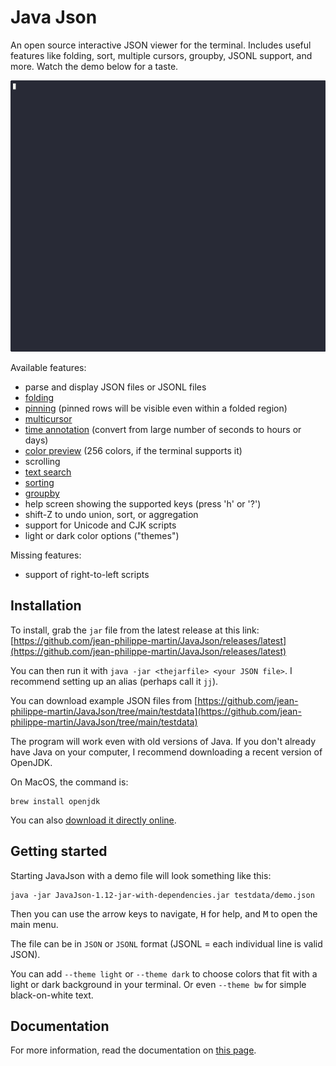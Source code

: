 # Java Json

An open source interactive JSON viewer for the terminal. Includes useful features like folding, sort,
multiple cursors, groupby, JSONL support, and more. Watch the demo below for a taste.

![demo](doc/demo.gif)

Available features:

- parse and display JSON files or JSONL files
- [folding](doc/features.md#folding)
- [pinning](doc/features.md#pinning) (pinned rows will be visible even within a folded region)
- [multicursor](doc/features.md#multicursor)
- [time annotation](doc/features.md#annotations) (convert from large number of seconds to hours or days)
- [color preview](doc/features.md#annotations) (256 colors, if the terminal supports it)
- scrolling
- [text search](doc/features.md#search)
- [sorting](doc/features.md#sorting)
- [groupby](doc/features.md#groupby)
- help screen showing the supported keys (press 'h' or '?')
- shift-Z to undo union, sort, or aggregation
- support for Unicode and CJK scripts
- light or dark color options ("themes")

Missing features:
- support of right-to-left scripts

## Installation

To install, grab the `jar` file from the latest release at this link:
[https://github.com/jean-philippe-martin/JavaJson/releases/latest](https://github.com/jean-philippe-martin/JavaJson/releases/latest)

You can then run it with `java -jar <thejarfile> <your JSON file>`.
I recommend setting up an alias (perhaps call it `jj`).

You can download example JSON files from 
[https://github.com/jean-philippe-martin/JavaJson/tree/main/testdata](https://github.com/jean-philippe-martin/JavaJson/tree/main/testdata)

The program will work even with old versions of Java. If you don't already have Java on your computer,
I recommend downloading a recent version of OpenJDK.

On MacOS, the command is:

```
brew install openjdk
```

You can also [download it directly online](https://jdk.java.net/24/).

## Getting started

Starting JavaJson with a demo file will look something like this:

```
java -jar JavaJson-1.12-jar-with-dependencies.jar testdata/demo.json	
```

Then you can use the arrow keys to navigate, <kbd>H</kbd> for help, 
and <kbd>M</kbd> to open the main menu.

The file can be in `JSON` or `JSONL` format (JSONL = each individual line is valid JSON).

You can add `--theme light` or `--theme dark` to choose colors that fit with a light or dark background in
your terminal. Or even `--theme bw` for simple black-on-white text.

## Documentation

For more information, read the documentation on [this page](doc/features.md).
